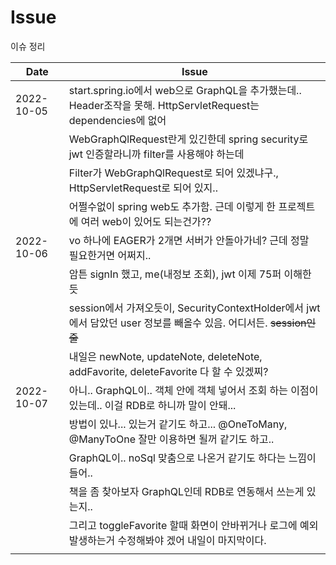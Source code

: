 # Issue

이슈 정리

|Date      |Issue|                         
|----------|------------------------------------------------------------|
|2022-10-05|start.spring.io에서 web으로 GraphQL을 추가했는데..  Header조작을 못해. HttpServletRequest는 dependencies에 없어|
|          |WebGraphQlRequest란게 있긴한데 spring security로 jwt 인증할라니까 filter를 사용해야 하는데|
|          |Filter가 WebGraphQlRequest로 되어 있겠냐구., HttpServletRequest로 되어 있지..|
|          |어쩔수없이 spring web도 추가함. 근데 이렇게 한 프로젝트에 여러 web이 있어도 되는건가??|
|2022-10-06|vo 하나에 EAGER가 2개면 서버가 안돌아가네? 근데 정말 필요한거면 어쩌지..  |
|          |암튼 signIn 했고, me(내정보 조회), jwt 이제 75퍼 이해한듯|
|          |session에서 가져오듯이, SecurityContextHolder에서 jwt에서 담았던 user 정보를 빼올수 있음. 어디서든. ~~session인줄~~|
|          |내일은 newNote, updateNote, deleteNote, addFavorite, deleteFavorite 다 할 수 있겠찌?|
|2022-10-07|아니.. GraphQL이.. 객체 안에 객체 넣어서 조회 하는 이점이 있는데.. 이걸 RDB로 하니까 말이 안돼...|
|          |방법이 있나... 있는거 같기도 하고... @OneToMany, @ManyToOne 잘만 이용하면 될꺼 같기도 하고..|
|          |GraphQL이.. noSql 맞춤으로 나온거 같기도 하다는 느낌이 들어..|
|          |책을 좀 찾아보자 GraphQL인데 RDB로 연동해서 쓰는게 있는지..|
|          |그리고 toggleFavorite 할때 화면이 안바뀌거나 로그에 예외 발생하는거 수정해봐야 겠어 내일이 마지막이다.|
|          ||
